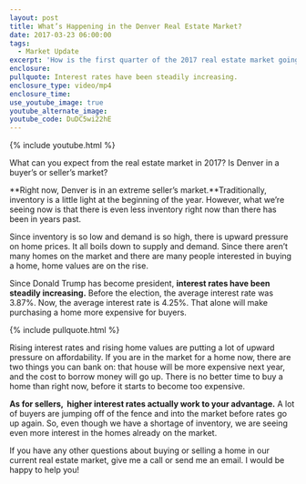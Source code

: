 ```yaml
---
layout: post
title: What’s Happening in the Denver Real Estate Market?
date: 2017-03-23 06:00:00
tags:
  - Market Update
excerpt: 'How is the first quarter of the 2017 real estate market going in Denver? I’ll go over a few things you should know, such as what’s going on with inventory, interest rates, and home values.'
enclosure:
pullquote: Interest rates have been steadily increasing.
enclosure_type: video/mp4
enclosure_time:
use_youtube_image: true
youtube_alternate_image:
youtube_code: DuDC5wi22hE
---
```



{% include youtube.html %}

What can you expect from the real estate market in 2017? Is Denver in a buyer’s or seller’s market?

**Right now, Denver is in an extreme seller’s market.**Traditionally, inventory is a little light at the beginning of the year. However, what we’re seeing now is that there is even less inventory right now than there has been in years past.

Since inventory is so low and demand is so high, there is upward pressure on home prices. It all boils down to supply and demand. Since there aren’t many homes on the market and there are many people interested in buying a home, home values are on the rise.

Since Donald Trump has become president, **interest rates have been steadily increasing.** Before the election, the average interest rate was 3.87%. Now, the average interest rate is 4.25%. That alone will make purchasing a home more expensive for buyers.

{% include pullquote.html %}

Rising interest rates and rising home values are putting a lot of upward pressure on affordability. If you are in the market for a home now, there are two things you can bank on: that house will be more expensive next year, and the cost to borrow money will go up. There is no better time to buy a home than right now, before it starts to become too expensive.

**As for sellers, &nbsp;higher interest rates actually work to your advantage.** A lot of buyers are jumping off of the fence and into the market before rates go up again. So, even though we have a shortage of inventory, we are seeing even more interest in the homes already on the market.

If you have any other questions about buying or selling a home in our current real estate market, give me a call or send me an email. I would be happy to help you!